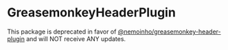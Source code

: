 # GreasemonkeyHeaderPlugin

This package is deprecated in favor of [@nemoinho/greasemonkey-header-plugin](https://www.npmjs.com/package/@nemoinho/greasemonkey-header-plugin) and will NOT receive ANY updates.
